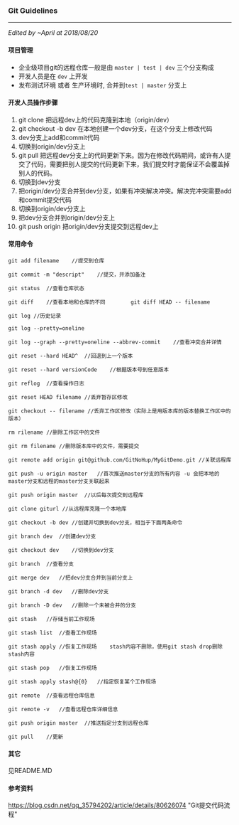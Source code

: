 ### Git Guidelines 

---

*Edited by ~April at 2018/08/20*

#### 项目管理

- 企业级项目git的远程仓库一般是由 `master | test | dev` 三个分支构成
- 开发人员是在 `dev` 上开发
- 发布测试环境 或者 生产环境时, 合并到`test | master` 分支上



#### 开发人员操作步骤

1. git clone 把远程dev上的代码克隆到本地（origin/dev）
2. git checkout -b dev 在本地创建一个dev分支，在这个分支上修改代码
3. dev分支上add和commit代码
4. 切换到origin/dev分支上
5. git pull 把远程dev分支上的代码更新下来。因为在修改代码期间，或许有人提交了代码，需要把别人提交的代码更新下来，我们提交时才能保证不会覆盖掉别人的代码。
6. 切换到dev分支
7. 把origin/dev分支合并到dev分支，如果有冲突解决冲突。解决完冲突需要add和commit提交代码
8. 切换到origin/dev分支上
9. 把dev分支合并到origin/dev分支上
10. git push origin 把origin/dev分支提交到远程dev上



#### 常用命令

```code
git add filename	//提交到仓库

git commit -m "descript"	//提交，并添加备注

git status	//查看仓库状态

git diff	//查看本地和仓库的不同		git diff HEAD -- filename

git log	//历史记录

git log --pretty=oneline

git log --graph --pretty=oneline --abbrev-commit	//查看冲突合并详情

git reset --hard HEAD^	//回退到上一个版本

git reset --hard versionCode	//根据版本号到任意版本

git reflog	//查看操作日志

git reset HEAD filename	//丢弃暂存区修改

git checkout -- filename //丢弃工作区修改（实际上是用版本库的版本替换工作区中的版本）

rm rilename	//删除工作区中的文件

git rm filename	//删除版本库中的文件，需要提交

git remote add origin git@github.com/GitNoHup/MyGitDemo.git	//关联远程库

git push -u origin master	//首次推送master分支的所有内容 -u 会把本地的master分支和远程的master分支关联起来

git push origin master	//以后每次提交到远程库

git clone giturl //从远程库克隆一个本地库

git checkout -b dev	//创建并切换到dev分支，相当于下面两条命令

git branch dev	//创建dev分支

git checkout dev	//切换到dev分支

git branch	//查看分支

git merge dev	//把dev分支合并到当前分支上

git branch -d dev	//删除dev分支

git branch -D dev	//删除一个未被合并的分支

git stash	//存储当前工作现场

git stash list	//查看工作现场

git stash apply	//恢复工作现场	stash内容不删除，使用git stash drop删除stash内容

git stash pop	//恢复工作现场

git stash apply stash@{0}	//指定恢复某个工作现场

git remote	//查看远程仓库信息

git remote -v	//查看远程仓库详细信息

git push origin master	//推送指定分支到远程仓库

git pull	//更新

```

#### 其它
见README.MD


#### 参考资料

<https://blog.csdn.net/qq_35794202/article/details/80626074>	"Git提交代码流程"

